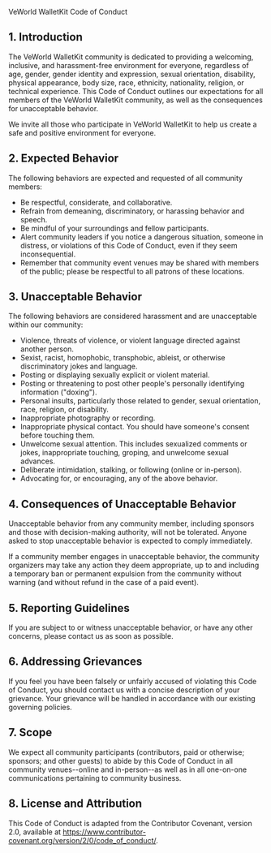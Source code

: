 VeWorld WalletKit Code of Conduct

## 1. Introduction

The VeWorld WalletKit community is dedicated to providing a welcoming, inclusive, and harassment-free environment for everyone, regardless of age, gender, gender identity and expression, sexual orientation, disability, physical appearance, body size, race, ethnicity, nationality, religion, or technical experience. This Code of Conduct outlines our expectations for all members of the VeWorld WalletKit community, as well as the consequences for unacceptable behavior.

We invite all those who participate in VeWorld WalletKit to help us create a safe and positive environment for everyone.

## 2. Expected Behavior

The following behaviors are expected and requested of all community members:

-   Be respectful, considerate, and collaborative.
-   Refrain from demeaning, discriminatory, or harassing behavior and speech.
-   Be mindful of your surroundings and fellow participants.
-   Alert community leaders if you notice a dangerous situation, someone in distress, or violations of this Code of Conduct, even if they seem inconsequential.
-   Remember that community event venues may be shared with members of the public; please be respectful to all patrons of these locations.

## 3. Unacceptable Behavior

The following behaviors are considered harassment and are unacceptable within our community:

-   Violence, threats of violence, or violent language directed against another person.
-   Sexist, racist, homophobic, transphobic, ableist, or otherwise discriminatory jokes and language.
-   Posting or displaying sexually explicit or violent material.
-   Posting or threatening to post other people's personally identifying information ("doxing").
-   Personal insults, particularly those related to gender, sexual orientation, race, religion, or disability.
-   Inappropriate photography or recording.
-   Inappropriate physical contact. You should have someone's consent before touching them.
-   Unwelcome sexual attention. This includes sexualized comments or jokes, inappropriate touching, groping, and unwelcome sexual advances.
-   Deliberate intimidation, stalking, or following (online or in-person).
-   Advocating for, or encouraging, any of the above behavior.

## 4. Consequences of Unacceptable Behavior

Unacceptable behavior from any community member, including sponsors and those with decision-making authority, will not be tolerated. Anyone asked to stop unacceptable behavior is expected to comply immediately.

If a community member engages in unacceptable behavior, the community organizers may take any action they deem appropriate, up to and including a temporary ban or permanent expulsion from the community without warning (and without refund in the case of a paid event).

## 5. Reporting Guidelines

If you are subject to or witness unacceptable behavior, or have any other concerns, please contact us as soon as possible.

## 6. Addressing Grievances

If you feel you have been falsely or unfairly accused of violating this Code of Conduct, you should contact us with a concise description of your grievance. Your grievance will be handled in accordance with our existing governing policies.

## 7. Scope

We expect all community participants (contributors, paid or otherwise; sponsors; and other guests) to abide by this Code of Conduct in all community venues--online and in-person--as well as in all one-on-one communications pertaining to community business.

## 8. License and Attribution

This Code of Conduct is adapted from the Contributor Covenant, version 2.0, available at https://www.contributor-covenant.org/version/2/0/code_of_conduct/.
